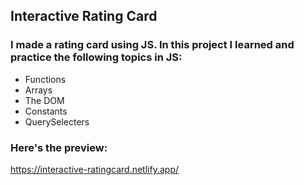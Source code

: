 ## Interactive Rating Card

### I made a rating card using JS. In this project I learned and practice the following topics in JS:
- Functions
- Arrays
- The DOM
- Constants
- QuerySelecters


### Here's the preview:
https://interactive-ratingcard.netlify.app/
